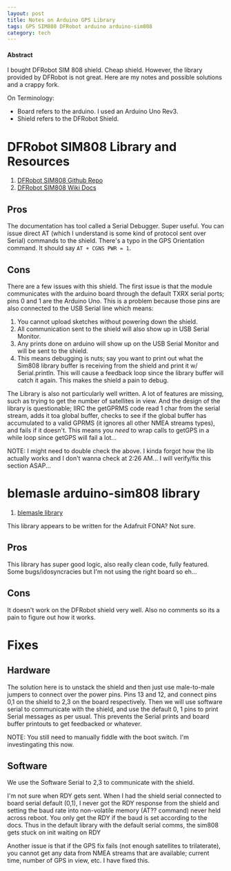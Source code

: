 ```yaml
---
layout: post
title: Notes on Arduino GPS Library
tags: GPS SIM808 DFRobot arduino arduino-sim808 
category: tech
---
```


#### Abstract

I bought DFRobot SIM 808 shield. Cheap shield. However, the library provided by DFRobot is not great. Here are my notes and possible solutions and a crappy fork. 


On Terminology:
* Board refers to the arduino. I used an Arduino Uno Rev3. 
* Shield refers to the DFRobot Shield.

# DFRobot SIM808 Library and Resources

1. [DFRobot SIM808 Github Repo](https://github.com/DFRobot/DFRobot_SIM808)
2. [DFRobot SIM808 Wiki Docs](https://wiki.dfrobot.com/SIM808_GPS_GPRS_GSM_Shield_SKU__TEL0097)


## Pros

The documentation has tool called a Serial Debugger. Super useful. You can issue direct AT (which I understand is some kind of protocol sent over Serial) commands to the shield. There's a typo in the GPS Orientation command. It should say `AT + CGNS PWR = 1`.

## Cons

There are a few issues with this shield. The first issue is that the module communicates with the arduino board through the default TXRX serial ports; pins 0 and 1 are the Arduino Uno. This is a problem because those pins are also connected to the USB Serial line which means:

1. You cannot upload sketches without powering down the shield. 
2. All communication sent to the shield will also show up in USB Serial Monitor.
  1. Any prints done on arduino will show up on the USB Serial Monitor and will be sent to the shield. 
  2. This means debugging is nuts; say you want to print out what the Sim808 library buffer is receiving from the shield and print it w/ Serial.println. This will cause a feedback loop since the library buffer will catch it again. This makes the shield a pain to debug. 

The Library is also not particularly well written. A lot of features are missing, such as trying to get the number of satellites in view. And the design of the library is questionable; IIRC the getGPRMS code read 1 char from the serial stream, adds it toa global buffer, checks to see if the global buffer has accumulated to a valid GPRMS (it ignores all other NMEA streams types), and fails if it doesn't. This means you *need* to wrap calls to getGPS in a while loop since getGPS will fail a lot... 

NOTE: I might need to double check the above. I kinda forgot how the lib actually works and I don't wanna check at 2:26 AM... I will verify/fix this section ASAP...


# blemasle arduino-sim808 library

1. [blemasle library](https://github.com/blemasle/arduino-sim808)

This library appears to be written for the Adafruit FONA? Not sure. 

## Pros

This library has super good logic, also really clean code, fully featured. Some bugs/idosyncracies but I'm not using the right board so eh...  

## Cons

It doesn't work on the DFRobot shield very well. Also no comments so its a pain to figure out how it works. 

# Fixes


## Hardware

The solution here is to unstack the shield and then just use male-to-male jumpers to connect over the power pins. Pins 13 and 12, and connect pins 0,1 on the shield to 2,3 on the board respectively. Then we will use software serial to communicate with the shield, and use the default 0, 1 pins to print Serial messages as per usual. This prevents the Serial prints and board buffer printouts to get feedbacked or whatever. 

NOTE: You still need to manually fiddle with the boot switch. I'm investingating this now.


## Software

We use the Software Serial to 2,3 to communicate with the shield. 

I'm not sure when RDY gets sent. When I had the shield serial connected to board serial default (0,1), I never got the RDY response from the shield and setting the baud rate into non-volatile memory (AT?? command) never held across reboot. You only get the RDY if the baud is set according to the docs. Thus in the default library with the default serial comms, the sim808 gets stuck on init waiting on RDY

Another issue is that if the GPS fix fails (not enough satellites to trilaterate), you cannot get any data from NMEA streams that are available; current time, number of GPS in view, etc. I have fixed this. 



